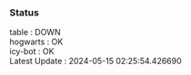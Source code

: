 ### Status


table : DOWN  
hogwarts : OK  
icy-bot : OK  
Latest Update : 2024-05-15 02:25:54.426690
